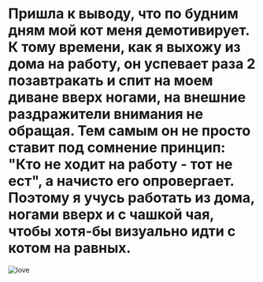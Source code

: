 <html>
<head>
<h1> Пришла к выводу, что по будним дням мой кот меня демотивирует. К тому времени, как я выхожу из дома на работу, он успевает раза 2 позавтракать и спит на моем диване вверх ногами, на внешние раздражители внимания не обращая. Тем самым он не просто ставит под сомнение принцип: "Кто не ходит на работу - тот не ест", а начисто его опровергает. Поэтому я учусь работать из дома, ногами вверх и с чашкой чая, чтобы хотя-бы визуально идти с котом на равных. </h1>
</head>
<body>  
<img src="https://thumbs.gfycat.com/EnergeticIgnorantAstarte.webp" alt="love" class="transparent">
</body>
</html>
